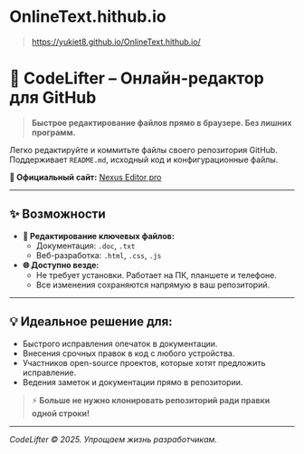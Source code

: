 # OnlineText.hithub.io
>https://yukiet8.github.io/OnlineText.hithub.io/
# 🚀 CodeLifter – Онлайн-редактор для GitHub

> **Быстрое редактирование файлов прямо в браузере. Без лишних программ.**

Легко редактируйте и коммитьте файлы своего репозитория GitHub. Поддерживает `README.md`, исходный код и конфигурационные файлы.

**🔗 Официальный сайт:** [Nexus Editor pro](hhttps://yukiet8.github.io/OnlineText.hithub.io/)

---

## ✨ Возможности

*   **📝 Редактирование ключевых файлов:**
    *   Документация: `.doc`, `.txt`
    *   Веб-разработка: `.html`, `.css`, `.js`
*   **🌐 Доступно везде:**
    *   Не требует установки. Работает на ПК, планшете и телефоне.
    *   Все изменения сохраняются напрямую в ваш репозиторий.

---

## 💡 Идеальное решение для:

*   Быстрого исправления опечаток в документации.
*   Внесения срочных правок в код с любого устройства.
*   Участников open-source проектов, которые хотят предложить исправление.
*   Ведения заметок и документации прямо в репозитории.

> ⚡ **Больше не нужно клонировать репозиторий ради правки одной строки!**

---

*CodeLifter © 2025. Упрощаем жизнь разработчикам.*

